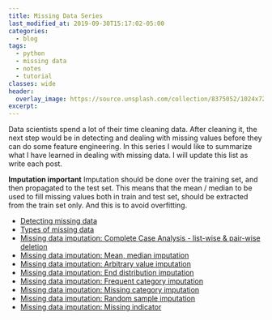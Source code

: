 ```yaml
---
title: Missing Data Series
last_modified_at: 2019-09-30T15:17:02-05:00
categories:
  - blog
tags:
  - python
  - missing data
  - notes
  - tutorial
classes: wide
header:
  overlay_image: https://source.unsplash.com/collection/8375052/1024x720
excerpt:
---
```


Data scientists spend a lot of their time cleaning data. After cleaning it, the next step would be
in detecting and dealing with missing values before they can do some feature engineering.
In this series I would like to summarize what I have learned in dealing with missing data.
I will update this list as write each post.

__Imputation important__
Imputation should be done over the training set, and then propagated to the test set. This means that the mean / median to be used to fill missing values both in train and test set, should be extracted from the train set only. And this is to avoid overfitting.

- [Detecting missing data]()
- [Types of missing data](/_posts/2019-09-30-types-of-missing-data.md)
- [Missing data imputation: Complete Case Analysis - list-wise & pair-wise deletion](/_posts/2019-10-01-complete-case-analysis.md)
- [Missing data imputation: Mean, median imputation](/_posts/2019-10-02-mean,-median-and-mode-imputation.md)
- [Missing data imputation: Arbitrary value imputation]()
- [Missing data imputation: End distribution imputation]()
- [Missing data imputation: Frequent category imputation]()
- [Missing data imputation: Missing category imputation]()
- [Missing data imputation: Random sample imputation]()
- [Missing data imputation: Missing indicator]()
